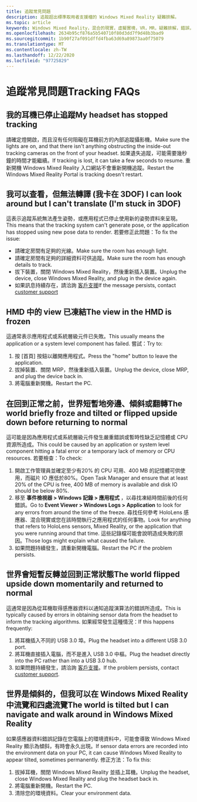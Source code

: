 ```yaml
---
title: 追蹤常見問題
description: 追蹤超出標準取用者支援檔的 Windows Mixed Reality 疑難排解。
ms.topic: article
keywords: Windows Mixed Reality，混合的現實，虛擬實境，VR，MR，疑難排解，錯誤，協助，支援，追蹤
ms.openlocfilehash: 2634b95cf876a5b540710f80d3dd7f9d48b3bad9
ms.sourcegitcommit: 1b90f27af091dffd4fba63d69a89873aa0f75079
ms.translationtype: MT
ms.contentlocale: zh-TW
ms.lasthandoff: 12/22/2020
ms.locfileid: "97725829"
---
```

# <a name="tracking-faqs"></a><span data-ttu-id="07bc4-104">追蹤常見問題</span><span class="sxs-lookup"><span data-stu-id="07bc4-104">Tracking FAQs</span></span>

## <a name="my-headset-has-stopped-tracking"></a><span data-ttu-id="07bc4-105">我的耳機已停止追蹤</span><span class="sxs-lookup"><span data-stu-id="07bc4-105">My headset has stopped tracking</span></span>

<span data-ttu-id="07bc4-106">請確定燈開啟，而且沒有任何阻礙在耳機前方的內部追蹤攝影機。</span><span class="sxs-lookup"><span data-stu-id="07bc4-106">Make sure the lights are on, and that there isn't anything obstructing the inside-out tracking cameras on the front of your headset.</span></span> <span data-ttu-id="07bc4-107">如果遺失追蹤，可能需要幾秒鐘的時間才能繼續。</span><span class="sxs-lookup"><span data-stu-id="07bc4-107">If tracking is lost, it can take a few seconds to resume.</span></span> <span data-ttu-id="07bc4-108">重新開機 Windows Mixed Reality 入口網站不會重新開機追蹤。</span><span class="sxs-lookup"><span data-stu-id="07bc4-108">Restart the Windows Mixed Reality Portal is tracking doesn't restart.</span></span>

## <a name="i-can-look-around-but-i-cant-translate-im-stuck-in-3dof"></a><span data-ttu-id="07bc4-109">我可以查看，但無法轉譯 (我卡在 3DOF) </span><span class="sxs-lookup"><span data-stu-id="07bc4-109">I can look around but I can't translate (I'm stuck in 3DOF)</span></span>

<span data-ttu-id="07bc4-110">這表示追蹤系統無法產生姿勢，或應用程式已停止使用新的姿勢資料來呈現。</span><span class="sxs-lookup"><span data-stu-id="07bc4-110">This means that the tracking system can't generate pose, or the application has stopped using new pose data to render.</span></span> <span data-ttu-id="07bc4-111">若要修正此問題：</span><span class="sxs-lookup"><span data-stu-id="07bc4-111">To fix the issue:</span></span>

* <span data-ttu-id="07bc4-112">請確定房間有足夠的光線。</span><span class="sxs-lookup"><span data-stu-id="07bc4-112">Make sure the room has enough light.</span></span>
* <span data-ttu-id="07bc4-113">請確定房間有足夠的詳細資料可供追蹤。</span><span class="sxs-lookup"><span data-stu-id="07bc4-113">Make sure the room has enough details to track.</span></span>
* <span data-ttu-id="07bc4-114">拔下裝置，關閉 Windows Mixed Reality，然後重新插入裝置。</span><span class="sxs-lookup"><span data-stu-id="07bc4-114">Unplug the device, close Windows Mixed Reality, and plug in the device again.</span></span>
* <span data-ttu-id="07bc4-115">如果訊息持續存在，請洽詢 [客戶支援](https://support.microsoft.com/)</span><span class="sxs-lookup"><span data-stu-id="07bc4-115">If the message persists, contact [customer support](https://support.microsoft.com/)</span></span>

## <a name="the-view-in-the-hmd-is-frozen"></a><span data-ttu-id="07bc4-116">HMD 中的 view 已凍結</span><span class="sxs-lookup"><span data-stu-id="07bc4-116">The view in the HMD is frozen</span></span>

<span data-ttu-id="07bc4-117">這通常表示應用程式或系統層級元件已失敗。</span><span class="sxs-lookup"><span data-stu-id="07bc4-117">This usually means the application or a system level component has failed.</span></span> <span data-ttu-id="07bc4-118">嘗試：</span><span class="sxs-lookup"><span data-stu-id="07bc4-118">Try to:</span></span>

1. <span data-ttu-id="07bc4-119">按 [首頁] 按鈕以離開應用程式。</span><span class="sxs-lookup"><span data-stu-id="07bc4-119">Press the "home" button to leave the application.</span></span>
2. <span data-ttu-id="07bc4-120">拔掉裝置、關閉 MRP，然後重新插入裝置。</span><span class="sxs-lookup"><span data-stu-id="07bc4-120">Unplug the device, close MRP, and plug the device back in.</span></span>
3. <span data-ttu-id="07bc4-121">將電腦重新開機。</span><span class="sxs-lookup"><span data-stu-id="07bc4-121">Restart the PC.</span></span>

## <a name="the-world-briefly-froze-and-tilted-or-flipped-upside-down-before-returning-to-normal"></a><span data-ttu-id="07bc4-122">在回到正常之前，世界短暫地旁邊、傾斜或翻轉</span><span class="sxs-lookup"><span data-stu-id="07bc4-122">The world briefly froze and tilted or flipped upside down before returning to normal</span></span>

<span data-ttu-id="07bc4-123">這可能是因為應用程式或系統層級元件發生嚴重錯誤或暫時性缺乏記憶體或 CPU 資源所造成。</span><span class="sxs-lookup"><span data-stu-id="07bc4-123">This could be caused by an application or system level component hitting a fatal error or a temporary lack of memory or CPU resources.</span></span> <span data-ttu-id="07bc4-124">若要檢查：</span><span class="sxs-lookup"><span data-stu-id="07bc4-124">To check:</span></span>

1. <span data-ttu-id="07bc4-125">開啟工作管理員並確定至少有20% 的 CPU 可用、400 MB 的記憶體可供使用，而磁片 IO 應低於80%。</span><span class="sxs-lookup"><span data-stu-id="07bc4-125">Open Task Manager and ensure that at least 20% of the CPU is free, 400 MB of memory is available and disk IO should be below 80%.</span></span>
2. <span data-ttu-id="07bc4-126">移至 **事件檢視器 > Windows 記錄 > 應用程式** ，以尋找凍結時間前後的任何錯誤。</span><span class="sxs-lookup"><span data-stu-id="07bc4-126">Go to **Event Viewer > Windows Logs > Application** to look for any errors from around the time of the freeze.</span></span> <span data-ttu-id="07bc4-127">尋找任何參考 HoloLens 感應器、混合現實或您在該時間執行之應用程式的任何事物。</span><span class="sxs-lookup"><span data-stu-id="07bc4-127">Look for anything that refers to HoloLens sensors, Mixed Reality, or the application that you were running around that time.</span></span> <span data-ttu-id="07bc4-128">這些記錄檔可能會說明造成失敗的原因。</span><span class="sxs-lookup"><span data-stu-id="07bc4-128">Those logs might explain what caused the failure.</span></span>
3. <span data-ttu-id="07bc4-129">如果問題持續發生，請重新開機電腦。</span><span class="sxs-lookup"><span data-stu-id="07bc4-129">Restart the PC if the problem persists.</span></span>

## <a name="the-world-flipped-upside-down-momentarily-and-returned-to-normal"></a><span data-ttu-id="07bc4-130">世界會短暫反轉並回到正常狀態</span><span class="sxs-lookup"><span data-stu-id="07bc4-130">The world flipped upside down momentarily and returned to normal</span></span>

<span data-ttu-id="07bc4-131">這通常是因為從耳機取得感應器資料以通知追蹤演算法的錯誤所造成。</span><span class="sxs-lookup"><span data-stu-id="07bc4-131">This is typically caused by errors in obtaining sensor data from the headset to inform the tracking algorithms.</span></span> <span data-ttu-id="07bc4-132">如果經常發生這種情況：</span><span class="sxs-lookup"><span data-stu-id="07bc4-132">If this happens frequently:</span></span>

1. <span data-ttu-id="07bc4-133">將耳機插入不同的 USB 3.0 埠。</span><span class="sxs-lookup"><span data-stu-id="07bc4-133">Plug the headset into a different USB 3.0 port.</span></span>
2. <span data-ttu-id="07bc4-134">將耳機直接插入電腦，而不是進入 USB 3.0 中樞。</span><span class="sxs-lookup"><span data-stu-id="07bc4-134">Plug the headset directly into the PC rather than into a USB 3.0 hub.</span></span>
3. <span data-ttu-id="07bc4-135">如果問題持續發生，請洽詢 [客戶支援](https://support.microsoft.com/)。</span><span class="sxs-lookup"><span data-stu-id="07bc4-135">If the problem persists, contact [customer support](https://support.microsoft.com/).</span></span>

## <a name="the-world-is-tilted-but-i-can-navigate-and-walk-around-in-windows-mixed-reality"></a><span data-ttu-id="07bc4-136">世界是傾斜的，但我可以在 Windows Mixed Reality 中流覽和四處流覽</span><span class="sxs-lookup"><span data-stu-id="07bc4-136">The world is tilted but I can navigate and walk around in Windows Mixed Reality</span></span>

<span data-ttu-id="07bc4-137">如果感應器資料錯誤記錄在您電腦上的環境資料中，可能會導致 Windows Mixed Reality 顯示為傾斜，有時會永久出現。</span><span class="sxs-lookup"><span data-stu-id="07bc4-137">If sensor data errors are recorded into the environment data on your PC, it can cause Windows Mixed Reality to appear tilted, sometimes permanently.</span></span> <span data-ttu-id="07bc4-138">修正方法：</span><span class="sxs-lookup"><span data-stu-id="07bc4-138">To fix this:</span></span>

1. <span data-ttu-id="07bc4-139">拔掉耳機，關閉 Windows Mixed Reality 並插上耳機。</span><span class="sxs-lookup"><span data-stu-id="07bc4-139">Unplug the headset, close Windows Mixed Reality and plug the headset back in.</span></span>
2. <span data-ttu-id="07bc4-140">將電腦重新開機。</span><span class="sxs-lookup"><span data-stu-id="07bc4-140">Restart the PC.</span></span>
3. <span data-ttu-id="07bc4-141">清除您的環境資料。</span><span class="sxs-lookup"><span data-stu-id="07bc4-141">Clear your environment data.</span></span>